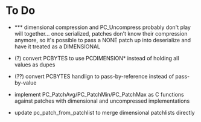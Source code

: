 To Do
=====

- *** dimensional compression and PC_Uncompress probably don't play will together... once serialized, patches don't know their compression anymore, so it's possible to pass a NONE patch up into deserialize and have it treated as a DIMENSIONAL

- (?) convert PCBYTES to use PCDIMENSION* instead of holding all values as dupes
- (??) convert PCBYTES handlign to pass-by-reference instead of pass-by-value

- implement PC_PatchAvg/PC_PatchMin/PC_PatchMax as C functions against patches with dimensional and uncompressed implementations
- update pc_patch_from_patchlist to merge dimensional patchlists directly
